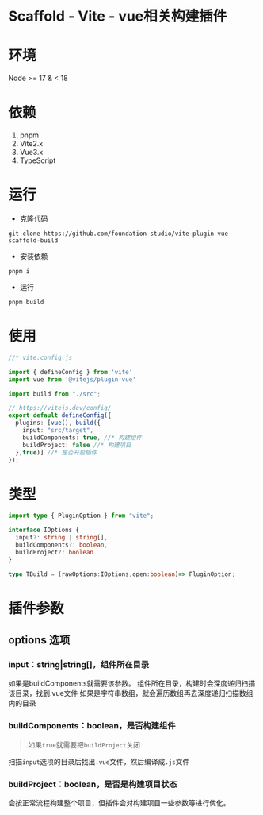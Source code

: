 # Scaffold - Vite - vue相关构建插件

# 环境
Node >= 17 & < 18

# 依赖
1. pnpm
2. Vite2.x
3. Vue3.x
6. TypeScript

# 运行
- 克隆代码
```shell
git clone https://github.com/foundation-studio/vite-plugin-vue-scaffold-build
```
- 安装依赖
```shell
pnpm i
```
- 运行  
```shell
pnpm build
```
# 使用
```ts
//* vite.config.js

import { defineConfig } from 'vite'
import vue from '@vitejs/plugin-vue'

import build from "./src";

// https://vitejs.dev/config/
export default defineConfig({
  plugins: [vue(), build({
    input: "src/target",
    buildComponents: true, //* 构建组件
    buildProject: false //* 构建项目
  },true)] //* 是否开启插件
});
```
# 类型
```ts
import type { PluginOption } from "vite";

interface IOptions {
  input?: string | string[],
  buildComponents?: boolean,
  buildProject?: boolean
}

type TBuild = (rawOptions:IOptions,open:boolean)=> PluginOption;
```
# 插件参数
## options 选项
### input：string|string[]，组件所在目录
如果是buildComponents就需要该参数。
组件所在目录，构建时会深度递归扫描该目录，找到.vue文件
如果是字符串数组，就会遍历数组再去深度递归扫描数组内的目录
### buildComponents：boolean，是否构建组件
> 如果`true`就需要把`buildProject`关闭

扫描`input`选项的目录后找出`.vue`文件，然后编译成`.js`文件
### buildProject：boolean，是否是构建项目状态
会按正常流程构建整个项目，但插件会对构建项目一些参数等进行优化。